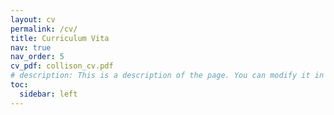 ```yaml
---
layout: cv
permalink: /cv/
title: Curriculum Vita
nav: true
nav_order: 5
cv_pdf: collison_cv.pdf
# description: This is a description of the page. You can modify it in '_pages/cv.md'. You can also change or remove the top pdf download button.
toc:
  sidebar: left
---
```

